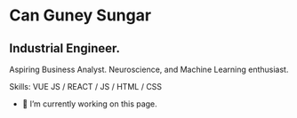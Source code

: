 # Can Guney Sungar
## Industrial Engineer.

Aspiring Business Analyst. Neuroscience, and Machine Learning enthusiast. 

Skills: VUE JS / REACT / JS / HTML / CSS

- 🔭 I’m currently working on this page. 




